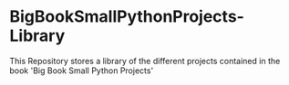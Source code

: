 # BigBookSmallPythonProjects-Library
This Repository stores a library of the different projects contained in the book 'Big Book Small Python Projects'
